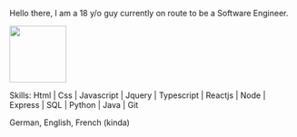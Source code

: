 Hello there, I am a 18 y/o guy currently on route to be a Software Engineer.

<img src="https://bestanimations.com/Computers/funny-computer-animated-gif-29.gif" width="100" height="100" />

Skills: Html | Css | Javascript | Jquery | Typescript | Reactjs | Node | Express | SQL | Python | Java | Git

German, English, French (kinda)
